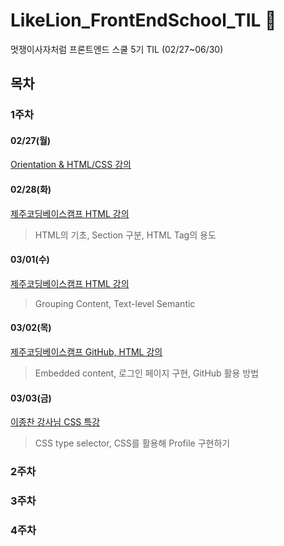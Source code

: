# LikeLion_FrontEndSchool_TIL 📑

멋쟁이사자처럼 프론트엔드 스쿨 5기 TIL (02/27~06/30)

## 목차

### 1주차

#### 02/27(월)

[Orientation & HTML/CSS 강의](https://github.com/Da-Youn/LikeLion-FE-School_TIL/blob/main/230227%20-%20OT%2C%20%EC%9D%B4%EB%A0%A5%EC%84%9C%20%EB%A7%8C%EB%93%A4%EA%B8%B0/README.md)

#### 02/28(화)

[제주코딩베이스캠프 HTML 강의](https://github.com/luckjjh/LikeLion_FrontEndSchool_TIL/tree/main/0329)

> HTML의 기초, Section 구분, HTML Tag의 용도

#### 03/01(수)

[제주코딩베이스캠프 HTML 강의](https://github.com/luckjjh/LikeLion_FrontEndSchool_TIL/tree/main/0330)

> Grouping Content, Text-level Semantic

#### 03/02(목)

[제주코딩베이스캠프 GitHub, HTML 강의](https://github.com/luckjjh/LikeLion_FrontEndSchool_TIL/tree/main/0331)

> Embedded content, 로그인 페이지 구현, GitHub 활용 방법

#### 03/03(금)

[이종찬 강사님 CSS 특강](https://github.com/luckjjh/LikeLion_FrontEndSchool_TIL/tree/main/0401)

> CSS type selector, CSS를 활용해 Profile 구현하기

### 2주차

### 3주차

### 4주차
